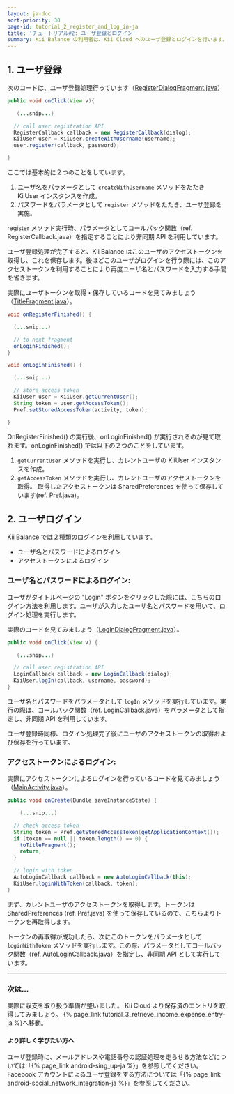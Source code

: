 ```yaml
---
layout: ja-doc
sort-priority: 30
page-id: tutorial_2_register_and_log_in-ja
title: 'チュートリアル#2: ユーザ登録とログイン'
summary: Kii Balance の利用者は、Kii Cloud へのユーザ登録とログインを行います。ここで、ログイン時に毎回ユーザ名とパスワードを入力させるのは手間なので、これらの入力を省略しつつログイン処理を進める方法を見ていきましょう。
---
```

## 1. ユーザ登録

次のコードは、ユーザ登録処理行っています（[RegisterDialogFragment.java](https://github.com/KiiPlatform/KiiBalance-Android/blob/master/src/com/kii/sample/balance/title/RegistrationDialogFragment.java#L115)）

```java
public void onClick(View v){

   (...snip...)

  // call user registration API
  RegisterCallback callback = new RegisterCallback(dialog);
  KiiUser user = KiiUser.createWithUsername(username);
  user.register(callback, password);

}
```
ここでは基本的に２つのことをしています。

1. ユーザ名をパラメータとして `createWithUsername` メソッドをたたき KiiUser インスタンスを作成。
2. パスワードをパラメータとして `register` メソッドをたたき、ユーザ登録を実施。

register メソッド実行時、パラメータとしてコールバック関数（ref. RegisterCallback.java）を指定することにより非同期 API を利用しています。

ユーザ登録処理が完了すると、Kii Balance はこのユーザのアクセストークンを取得し、これを保存します。後ほどこのユーザがログインを行う際には、このアクセストークンを利用することにより再度ユーザ名とパスワードを入力する手間を省きます。

実際にユーザトークンを取得・保存しているコードを見てみましょう（[TitleFragment.java](https://github.com/KiiPlatform/KiiBalance-Android/blob/master/src/com/kii/sample/balance/title/TitleFragment.java#L66)）。

```java
void onRegisterFinished() {

  (...snip...)

  // to next fragment
  onLoginFinished();
}

void onLoginFinished() {

  (...snip...)

  // store access token
  KiiUser user = KiiUser.getCurrentUser();
  String token = user.getAccessToken();
  Pref.setStoredAccessToken(activity, token);

}
```

OnRegisterFinished() の実行後、onLoginFinished() が実行されるのが見て取れます。onLoginFinished() では以下の２つのことをしています。

1. `getCurrentUser` メソッドを実行し、カレントユーザの KiiUser インスタンスを作成。
2. `getAccessToken` メソッドを実行し、カレントユーザのアクセストークンを取得。
取得したアクセストークンは SharedPreferences を使って保存しています(ref. Pref.java)。

## 2. ユーザログイン
Kii Balance では２種類のログインを利用しています。

* ユーザ名とパスワードによるログイン
* アクセストークンによるログイン

### ユーザ名とパスワードによるログイン:

ユーザがタイトルページの "Login" ボタンをクリックした際には、こちらのログイン方法を利用します。ユーザが入力したユーザ名とパスワードを用いて、ログイン処理を実行します。

実際のコードを見てみましょう（[LoginDialogFragment.java](https://github.com/KiiPlatform/KiiBalance-Android/blob/master/src/com/kii/sample/balance/title/LoginDialogFragment.java#L115)）。

```java
public void onClick(View v) {

   (...snip...)

  // call user registration API
  LoginCallback callback = new LoginCallback(dialog);
  KiiUser.logIn(callback, username, password);
}
```

ユーザ名とパスワードをパラメータとして `logIn` メソッドを実行しています。実行の際は、コールバック関数（ref. LoginCallback.java）をパラメータとして指定し、非同期 API を利用しています。

ユーザ登録時同様、ログイン処理完了後にユーザのアクセストークンの取得および保存を行っています。

### アクセストークンによるログイン:

実際にアクセストークンによるログインを行っているコードを見てみましょう（[MainActivity.java](https://github.com/KiiPlatform/KiiBalance-Android/blob/master/src/com/kii/sample/balance/MainActivity.java#L51)）。

```java
public void onCreate(Bundle saveInstanceState) {

    (...snip...)

  // check access token
  String token = Pref.getStoredAccessToken(getApplicationContext());
  if (token == null || token.length() == 0) {
    toTitleFragment();
    return;
  }

  // login with token
  AutoLoginCallback callback = new AutoLoginCallback(this);
  KiiUser.loginWithToken(callback, token);
}
```

まず、カレントユーザのアクセストークンを取得します。トークンはSharedPreferences (ref. Pref.java) を使って保存しているので、こちらよりトークンを再取得します。

トークンの再取得が成功したら、次にこのトークンをパラメータとして `loginWithToken` メソッドを実行します。この際、パラメータとしてコールバック関数（ref. AutoLoginCallback.java）を指定し、非同期 API として実行しています。

---

### 次は...
実際に収支を取り扱う準備が整いました。 Kii Cloud より保存済のエントリを取得してみましょう。
{% page_link tutorial_3_retrieve_income_expense_entry-ja %}へ移動。

#### より詳しく学びたい方へ

ユーザ登録時に、メールアドレスや電話番号の認証処理を走らせる方法などについては「{% page_link android-sing_up-ja %}」を参照してください。
Facebook アカウントによるユーザ登録をする方法については「{% page_link android-social_network_integration-ja %}」を参照してください。
